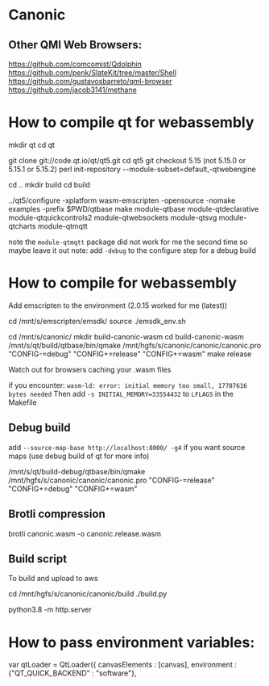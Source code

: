 # Canonic

## Other QMl Web Browsers:
https://github.com/comcomist/Qdolphin
https://github.com/penk/SlateKit/tree/master/Shell
https://github.com/gustavosbarreto/qml-browser
https://github.com/jacob3141/methane

# How to compile qt for webassembly

mkdir qt
cd qt

git clone git://code.qt.io/qt/qt5.git
cd qt5
git checkout 5.15 (not 5.15.0 or 5.15.1 or 5.15.2)
perl init-repository --module-subset=default,-qtwebengine

cd ..
mkdir build
cd build

../qt5/configure -xplatform wasm-emscripten -opensource -nomake examples -prefix $PWD/qtbase
make module-qtbase module-qtdeclarative module-qtquickcontrols2 module-qtwebsockets module-qtsvg module-qtcharts module-qtmqtt


note the `module-qtmqtt` package did not work for me the second time so maybe leave it out
note: add `-debug` to the configure step for a debug build

# How to compile for webassembly
Add emscripten to the environment (2.0.15 worked for me (latest))  

cd /mnt/s/emscripten/emsdk/
source ./emsdk_env.sh

cd /mnt/s/canonic/
mkdir build-canonic-wasm
cd build-canonic-wasm
/mnt/s/qt/build/qtbase/bin/qmake /mnt/hgfs/s/canonic/canonic/canonic.pro "CONFIG-=debug" "CONFIG+=release" "CONFIG+=wasm"
make release

Watch out for browsers caching your .wasm files


if you encounter:
`wasm-ld: error: initial memory too small, 17787616 bytes needed`
Then add `-s INITIAL_MEMORY=33554432` to `LFLAGS` in the Makefile

## Debug build
add `--source-map-base http://localhost:8000/ -g4` if you want source maps (use debug build of qt for more info)

/mnt/s/qt/build-debug/qtbase/bin/qmake /mnt/hgfs/s/canonic/canonic/canonic.pro "CONFIG-=release" "CONFIG+=debug" "CONFIG+=wasm"


## Brotli compression
brotli canonic.wasm -o canonic.release.wasm

## Build script
To build and upload to aws

cd /mnt/hgfs/s/canonic/canonic/build
./build.py



python3.8 -m http.server

# How to pass environment variables:
var qtLoader = QtLoader({
    canvasElements : [canvas],
    environment : {"QT_QUICK_BACKEND" : "software"},
